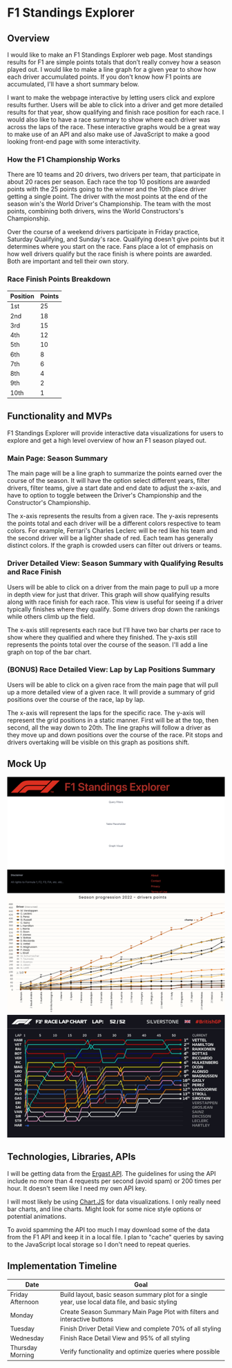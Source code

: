 # F1 Standings Explorer

## Overview

I would like to make an F1 Standings Explorer web page. Most standings results for F1 are simple points totals that don’t really convey how a season played out. I would like to make a line graph for a given year to show how each driver accumulated points. If you don't know how F1 points are accumulated, I'll have a short summary below.

I want to make the webpage interactive by letting users click and explore results further. Users will be able to click into a driver and get more detailed results for that year, show qualifying and finish race position for each race. I would also like to have a race summary to show where each driver was across the laps of the race. These interactive graphs would be a great way to make use of an API and also make use of JavaScript to make a good looking front-end page with some interactivity.

### How the F1 Championship Works
There are 10 teams and 20 drivers, two drivers per team, that participate in about 20 races per season. Each race the top 10 positions are awarded points with the 25 points going to the winner and the 10th place driver getting a single point. The driver with the most points at the end of the season win's the World Driver's Championship. The team with the most points, combining both drivers, wins the World Constructors's Championship.

Over the course of a weekend drivers participate in Friday practice, Saturday Qualifying, and Sunday's race. Qualifying doesn't give points but it determines where you start on the race. Fans place a lot of emphasis on how well drivers qualify but the race finish is where points are awarded. Both are important and tell their own story.

### Race Finish Points Breakdown
| Position | Points |
| - | - |
| 1st | 25 |
| 2nd | 18 |
| 3rd | 15 |
| 4th | 12 |
| 5th | 10 |
| 6th | 8 |
| 7th | 6 |
| 8th | 4 |
| 9th | 2 |
| 10th | 1 |

## Functionality and MVPs
F1 Standings Explorer will provide interactive data visualizations for users to explore and get a high level overview of how an F1 season played out.

### Main Page: Season Summary
The main page will be a line graph to summarize the points earned over the course of the season. It will have the option select different years, filter drivers, filter teams, give a start date and end date to adjust the x-axis, and have to option to toggle between the Driver's Championship and the Constructor's Championship.

The x-axis represents the results from a given race. The y-axis represents the points total and each driver will be a different colors respective to team colors. For example, Ferrari's Charles Leclerc will be red like his team and the second driver will be a lighter shade of red. Each team has generally distinct colors. If the graph is crowded users can filter out drivers or teams.

### Driver Detailed View: Season Summary with Qualifying Results and Race Finish
Users will be able to click on a driver from the main page to pull up a more in depth view for just that driver. This graph will show qualifying results along with race finish for each race. This view is useful for seeing if a driver typically finishes where they qualify. Some drivers drop down the rankings while others climb up the field.

The x-axis still represents each race but I'll have two bar charts per race to show where they qualified and where they finished. The y-axis still represents the points total over the course of the season. I'll add a line graph on top of the bar chart.

### (BONUS) Race Detailed View: Lap by Lap Positions Summary
Users will be able to click on a given race from the main page that will pull up a more detailed view of a given race. It will provide a summary of grid positions over the course of the race, lap by lap.

The x-axis will represent the laps for the specific race. The y-axis will represent the grid positions in a static manner. First will be at the top, then second, all the way down to 20th. The line graphs will follow a driver as they move up and down positions over the course of the race. Pit stops and drivers overtaking will be visible on this graph as positions shift.

## Mock Up
![Overall Layout](./F1SELayout.png "Overall Layout")
![Season Summary](./line-graph.png "Season Summary")
![Race Summary](./lap-by-lap.jpeg "Race Summary")


## Technologies, Libraries, APIs
I will be getting data from the [Ergast API](http://ergast.com/mrd/). The guidelines for using the API include no more than 4 requests per second (avoid spam) or 200 times per hour. It doesn't seem like I need my own API key.

I will most likely be using [Chart.JS](https://www.chartjs.org/) for data visualizations. I only really need bar charts, and line charts. Might look for some nice style options or potential animations.

To avoid spamming the API too much I may download some of the data from the F1 API and keep it in a local file. I plan to "cache" queries by saving to the JavaScript local storage so I don't need to repeat queries.

## Implementation Timeline
| Date | Goal |
| - | - |
| Friday Afternoon | Build layout, basic season summary plot for a single year, use local data file, and basic styling |
| Monday | Create Season Summary Main Page Plot with filters and interactive buttons |
| Tuesday | Finish Driver Detail View and complete 70% of all styling |
| Wednesday | Finish Race Detail View and 95% of all styling |
| Thursday Morning | Verify functionality and optimize queries where possible |
